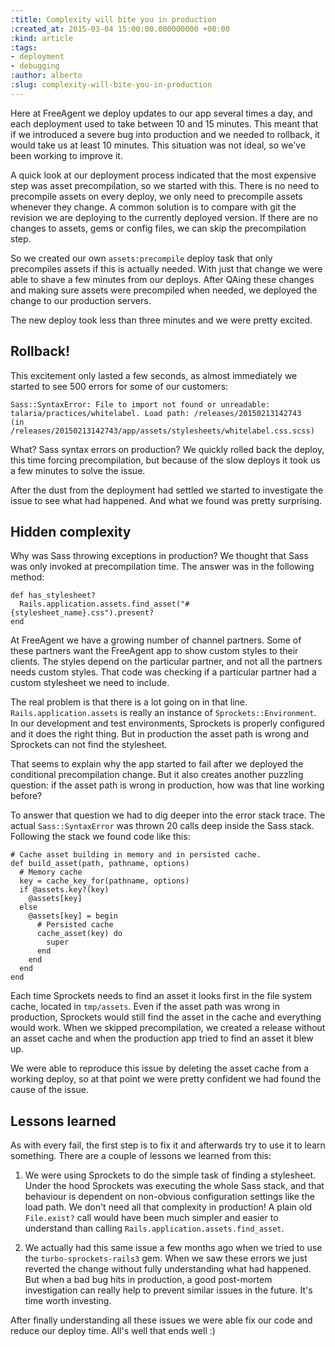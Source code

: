 ```yaml
---
:title: Complexity will bite you in production
:created_at: 2015-03-04 15:00:00.000000000 +00:00
:kind: article
:tags:
- deployment
- debugging
:author: alberto
:slug: complexity-will-bite-you-in-production
---
```


Here at FreeAgent we deploy updates to our app several times a day, and each deployment used to take between 10 and 15 minutes. This meant that if we introduced a severe bug into production and we needed to rollback, it would take us at least 10 minutes. This situation was not ideal, so we've been working to improve it.

A quick look at our deployment process indicated that the most expensive step was asset precompilation, so we started with this. There is no need to precompile assets on every deploy, we only need to precompile assets whenever they change. A common solution is to compare with git the revision we are deploying to the currently deployed version. If there are no changes to assets, gems or config files, we can skip the precompilation step.

So we created our own `assets:precompile` deploy task that only precompiles assets if this is actually needed. With just that change we were able to shave a few minutes from our deploys. After QAing these changes and making sure assets were precompiled when needed, we deployed the change to our production servers.

The new deploy took less than three minutes and we were pretty excited.

## Rollback!

This excitement only lasted a few seconds, as almost immediately we started to see 500 errors for some of our customers:

    Sass::SyntaxError: File to import not found or unreadable:
    talaria/practices/whitelabel. Load path: /releases/20150213142743
    (in /releases/20150213142743/app/assets/stylesheets/whitelabel.css.scss)

What? Sass syntax errors on production? We quickly rolled back the deploy, this time forcing precompilation, but because of the slow deploys it took us a few minutes to solve the issue.

After the dust from the deployment had settled we started to investigate the issue to see what had happened. And what we found was pretty surprising.

## Hidden complexity

Why was Sass throwing exceptions in production? We thought that Sass was only invoked at precompilation time. The answer was in the following method:

    def has_stylesheet?
      Rails.application.assets.find_asset("#{stylesheet_name}.css").present?
    end

At FreeAgent we have a growing number of channel partners. Some of these partners want the FreeAgent app to show custom styles to their clients. The styles depend on the particular partner, and not all the partners needs custom styles. That code was checking if a particular partner had a custom stylesheet we need to include.

The real problem is that there is a lot going on in that line. `Rails.application.assets` is really an instance of `Sprockets::Environment`. In our development and test environments, Sprockets is properly configured and it does the right thing. But in production the asset path is wrong and Sprockets can not find the stylesheet.

That seems to explain why the app started to fail after we deployed the conditional precompilation change. But it also creates another puzzling question: if the asset path is wrong in production, how was that line working before?

To answer that question we had to dig deeper into the error stack trace. The actual `Sass::SyntaxError` was thrown 20 calls deep inside the Sass stack. Following the stack we found code like this:

    # Cache asset building in memory and in persisted cache.
    def build_asset(path, pathname, options)
      # Memory cache
      key = cache_key_for(pathname, options)
      if @assets.key?(key)
        @assets[key]
      else
        @assets[key] = begin
          # Persisted cache
          cache_asset(key) do
            super
          end
        end
      end
    end

Each time Sprockets needs to find an asset it looks first in the file system cache, located in `tmp/assets`. Even if the asset path was wrong in production, Sprockets would still find the asset in the cache and everything would work. When we skipped precompilation, we created a release without an asset cache and when the production app tried to find an asset it blew up.

We were able to reproduce this issue by deleting the asset cache from a working deploy, so at that point we were pretty confident we had found the cause of the issue.

## Lessons learned

As with every fail, the first step is to fix it and afterwards try to use it to learn something. There are a couple of lessons we learned from this:

1. We were using Sprockets to do the simple task of finding a stylesheet. Under the hood Sprockets was executing the whole Sass stack, and that behaviour is dependent on non-obvious configuration settings like the load path. We don't need all that complexity in production! A plain old `File.exist?` call would have been much simpler and easier to understand than calling `Rails.application.assets.find_asset`.

2. We actually had this same issue a few months ago when we tried to use the `turbo-sprockets-rails3` gem. When we saw these errors we just reverted the change without fully understanding what had happened. But when a bad bug hits in production, a good post-mortem investigation can really help to prevent similar issues in the future. It's time worth investing.

After finally understanding all these issues we were able fix our code and reduce our deploy time. All's well that ends well :)
